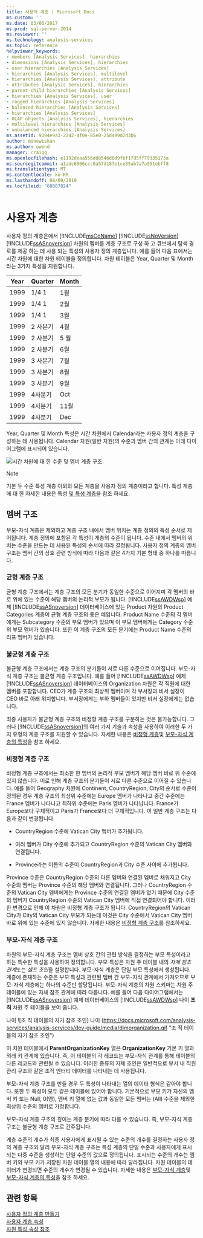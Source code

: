 ```yaml
---
title: 사용자 계층 | Microsoft Docs
ms.custom: ''
ms.date: 03/06/2017
ms.prod: sql-server-2014
ms.reviewer: ''
ms.technology: analysis-services
ms.topic: reference
helpviewer_keywords:
- members [Analysis Services], hierarchies
- dimensions [Analysis Services], hierarchies
- user hierarchies [Analysis Services]
- hierarchies [Analysis Services], multilevel
- hierarchies [Analysis Services], attribute
- attributes [Analysis Services], hierarchies
- parent-child hierarchies [Analysis Services]
- hierarchies [Analysis Services], user
- ragged hierarchies [Analysis Services]
- balanced hierarchies [Analysis Services]
- hierarchies [Analysis Services]
- OLAP objects [Analysis Services], hierarchies
- multilevel hierarchies [Analysis Services]
- unbalanced hierarchies [Analysis Services]
ms.assetid: 9394e9a3-2242-4f0e-85e0-25d499d2d3b6
author: minewiskan
ms.author: owend
manager: craigg
ms.openlocfilehash: e1192deaa556dd8546d0d9fbf17d5ff79335173a
ms.sourcegitcommit: a1adc6906ccc0a57d187e1ce35ab7a7a951ebff8
ms.translationtype: MT
ms.contentlocale: ko-KR
ms.lasthandoff: 08/09/2019
ms.locfileid: "68887824"
---
```

# <a name="user-hierarchies"></a>사용자 계층
  사용자 정의 계층은에서 [!INCLUDE[msCoName](../../includes/msconame-md.md)] [!INCLUDE[ssNoVersion](../../includes/ssnoversion-md.md)] [!INCLUDE[ssASnoversion](../../includes/ssasnoversion-md.md)] 차원의 멤버를 계층 구조로 구성 하 고 큐브에서 탐색 경로를 제공 하는 데 사용 되는 특성의 사용자 정의 계층입니다. 예를 들어 다음 표에서는 시간 차원에 대한 차원 테이블을 정의합니다. 차원 테이블은 Year, Quarter 및 Month라는 3가지 특성을 지원합니다.  
  
|Year|Quarter|Month|  
|----------|-------------|-----------|  
|1999|1/4 1|1월|  
|1999|1/4 1|2월|  
|1999|1/4 1|3월|  
|1999|2 사분기|4월|  
|1999|2 사분기|5 월|  
|1999|2 사분기|6월|  
|1999|3 사분기|7월|  
|1999|3 사분기|8월|  
|1999|3 사분기|9월|  
|1999|4사분기|Oct|  
|1999|4사분기|11월|  
|1999|4사분기|Dec|  
  
 Year, Quarter 및 Month 특성은 시간 차원에서 Calendar라는 사용자 정의 계층을 구성하는 데 사용됩니다. Calendar 차원(일반 차원)의 수준과 멤버 간의 관계는 아래 다이어그램에 표시되어 있습니다.  
  
 ![시간 차원에 대 한 수준 및 멤버 계층 구조](https://docs.microsoft.com/analysis-services/analysis-services/dev-guide/media/as-levelconcepts.gif "시간 차원에 대 한 수준 및 멤버 계층 구조")  
  
> [!NOTE]  
>  기본 두 수준 특성 계층 이외의 모든 계층을 사용자 정의 계층이라고 합니다. 특성 계층에 대 한 자세한 내용은 특성 [및 특성 계층](../multidimensional-models-olap-logical-dimension-objects/attributes-and-attribute-hierarchies.md)을 참조 하세요.  
  
## <a name="member-structures"></a>멤버 구조  
 부모-자식 계층은 제외하고 계층 구조 내에서 멤버 위치는 계층 정의의 특성 순서로 제어됩니다. 계층 정의에 포함된 각 특성이 계층의 수준이 됩니다. 수준 내에서 멤버의 위치는 수준을 만드는 데 사용된 특성의 순서에 따라 결정됩니다. 사용자 정의 계층의 멤버 구조는 멤버 간의 상호 관련 방식에 따라 다음과 같은 4가지 기본 형태 중 하나를 따릅니다.  
  
### <a name="balanced-hierarchies"></a>균형 계층 구조  
 균형 계층 구조에서는 계층 구조의 모든 분기가 동일한 수준으로 이어지며 각 멤버의 바로 위에 있는 수준이 해당 멤버의 논리적 부모가 됩니다. [!INCLUDE[ssAWDWsp](../../includes/ssawdwsp-md.md)] 예제 [!INCLUDE[ssASnoversion](../../includes/ssasnoversion-md.md)] 데이터베이스에 있는 Product 차원의 Product Categories 계층이 균형 계층 구조의 좋은 예입니다. Product Name 수준의 각 멤버에게는 Subcategory 수준의 부모 멤버가 있으며 이 부모 멤버에게는 Category 수준의 부모 멤버가 있습니다. 또한 이 계층 구조의 모든 분기에는 Product Name 수준의 리프 멤버가 있습니다.  
  
### <a name="unbalanced-hierarchies"></a>불균형 계층 구조  
 불균형 계층 구조에서는 계층 구조의 분기들이 서로 다른 수준으로 이어집니다. 부모-자식 계층 구조는 불균형 계층 구조입니다. 예를 들어 [!INCLUDE[ssAWDWsp](../../includes/ssawdwsp-md.md)] 예제 [!INCLUDE[ssASnoversion](../../includes/ssasnoversion-md.md)] 데이터베이스의 Organization 차원은 각 직원에 대한 멤버를 포함합니다. CEO가 계층 구조의 최상위 멤버이며 각 부서장과 비서 실장이 CEO 바로 아래 위치합니다. 부서장에게는 부하 멤버들이 있지만 비서 실장에게는 없습니다.  
  
 최종 사용자가 불균형 계층 구조와 비정형 계층 구조를 구분하는 것은 불가능합니다. 그러나 [!INCLUDE[ssASnoversion](../../includes/ssasnoversion-md.md)]의 여러 가지 기술과 속성을 사용하여 이러한 두 가지 유형의 계층 구조를 지원할 수 있습니다. 자세한 내용은 [비정형 계층](../multidimensional-models/user-defined-hierarchies-ragged-hierarchies.md)및 [부모-자식 계층의 특성](../multidimensional-models/parent-child-dimension-attributes.md)을 참조 하세요.  
  
### <a name="ragged-hierarchies"></a>비정형 계층 구조  
 비정형 계층 구조에서는 최소한 한 멤버의 논리적 부모 멤버가 해당 멤버 바로 위 수준에 있지 않습니다. 이로 인해 계층 구조의 분기들이 서로 다른 수준으로 이어질 수 있습니다. 예를 들어 Geography 차원에 Continent, CountryRegion, City의 순서로 수준이 정의된 경우 계층 구조의 최상위 수준에는 Europe 멤버가 나타나고 중간 수준에는 France 멤버가 나타나고 최하위 수준에는 Paris 멤버가 나타납니다. France가 Europe보다 구체적이고 Paris가 France보다 더 구체적입니다. 이 일반 계층 구조는 다음과 같이 변경됩니다.  
  
-   CountryRegion 수준에 Vatican City 멤버가 추가됩니다.  
  
-   여러 멤버가 City 수준에 추가되고 CountryRegion 수준의 Vatican City 멤버와 연결됩니다.  
  
-   Province라는 이름의 수준이 CountryRegion과 City 수준 사이에 추가됩니다.  
  
 Province 수준은 CountryRegion 수준의 다른 멤버와 연결된 멤버로 채워지고 City 수준의 멤버는 Province 수준의 해당 멤버와 연결됩니다. 그러나 CountryRegion 수준의 Vatican City 멤버에게는 Province 수준의 연결된 멤버가 없기 때문에 City 수준의 멤버가 CountryRegion 수준의 Vatican City 멤버에 직접 연결되어야 합니다. 이러한 변경으로 인해 이 차원은 비정형 계층 구조가 됩니다. CountryRegion의 Vatican City가 City의 Vatican City 부모가 되는데 이것은 City 수준에서 Vatican City 멤버 바로 위에 있는 수준에 있지 않습니다. 자세한 내용은 [비정형 계층 구조](../multidimensional-models/user-defined-hierarchies-ragged-hierarchies.md)를 참조하세요.  
  
### <a name="parent-child-hierarchies"></a>부모-자식 계층 구조  
 차원의 부모-자식 계층 구조는 멤버 상호 간의 관련 방식을 결정하는 부모 특성이라고 하는 특수한 특성을 사용하여 정의합니다. 부모 특성은 차원 주 테이블 내의 *자체 참조 관계*또는 *셀프 조인*을 설명합니다. 부모-자식 계층은 단일 부모 특성에서 생성됩니다. 계층에 존재하는 수준은 부모 특성과 관련된 멤버 간 부모-자식 관계에서 가져오므로 부모-자식 계층에는 하나의 수준만 할당됩니다. 부모-자식 계층의 차원 스키마는 차원 주 테이블에 있는 자체 참조 관계에 따라 다릅니다. 예를 들어 다음 다이어그램에서는 [!INCLUDE[ssASnoversion](../../includes/ssasnoversion-md.md)] 예제 데이터베이스의 [!INCLUDE[ssAWDWsp](../../includes/ssawdwsp-md.md)] 나이 **조 직** 차원 주 테이블을 보여 줍니다.  
  
 나이 ![조 직 테이블의 자기 참조 조인] 나이 (https://docs.microsoft.com/analysis-services/analysis-services/dev-guide/media/dimorganization.gif "조 직 테이블의 자기 참조 조인")  
  
 이 차원 테이블에서 **ParentOrganizationKey** 열은 **OrganizationKey** 기본 키 열과 외래 키 관계에 있습니다. 즉, 이 테이블의 각 레코드는 부모-자식 관계를 통해 테이블의 다른 레코드와 관련될 수 있습니다. 이러한 종류의 자체 조인은 일반적으로 부서 내 직원 관리 구조와 같은 조직 엔터티 데이터를 나타내는 데 사용됩니다.  
  
 부모-자식 계층 구조를 만들 경우 두 특성이 나타내는 열의 데이터 형식은 같아야 합니다. 또한 두 특성이 모두 같은 테이블에 있어야 합니다. 기본적으로 부모 키가 자신의 멤버 키 또는 Null, 0(영), 멤버 키 열에 없는 값과 동일한 모든 멤버는 (All) 수준을 제외한 최상위 수준의 멤버로 가정합니다.  
  
 부모-자식 계층 구조의 깊이는 계층 분기에 따라 다를 수 있습니다. 즉, 부모-자식 계층 구조는 불균형 계층 구조로 간주됩니다.  
  
 계층 수준의 개수가 최종 사용자에게 표시될 수 있는 수준의 개수를 결정하는 사용자 정의 계층 구조와 달리 부모-자식 계층 구조는 특성 계층의 단일 수준과 사용자에게 표시되는 다중 수준을 생성하는 단일 수준의 값으로 정의됩니다. 표시되는 수준의 개수는 멤버 키와 부모 키가 저장된 차원 테이블 열의 내용에 따라 달라집니다. 차원 테이블의 데이터가 변경되면 수준의 개수가 변경될 수 있습니다. 자세한 내용은 [부모-자식 계층](../multidimensional-models/parent-child-dimension.md)및 [부모-자식 계층의 특성](../multidimensional-models/parent-child-dimension-attributes.md)을 참조 하세요.  
  
## <a name="see-also"></a>관련 항목  
 [사용자 정의 계층 만들기](../multidimensional-models/user-defined-hierarchies-create.md)   
 [사용자 계층 속성](../multidimensional-models-olap-logical-dimension-objects/user-hierarchies-properties.md)   
 [차원 특성 속성 참조](../multidimensional-models/dimension-attribute-properties-reference.md)  
  
  
